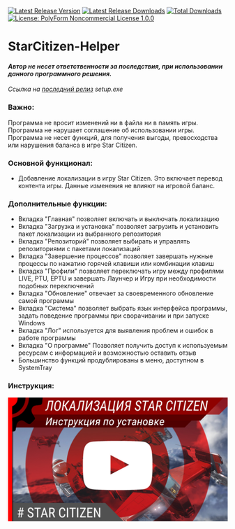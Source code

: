 [![Latest Release Version](https://img.shields.io/github/release/Shin0by/StarCitizen-Helper?sort=date)](https://github.com/Shin0by/StarCitizen-Helper/releases/latest)
[![Latest Release Downloads](https://img.shields.io/github/downloads/Shin0by/StarCitizen-Helper/latest/total)](https://github.com/Shin0by/StarCitizen-Helper/releases/latest)
[![Total Downloads](https://img.shields.io/github/downloads/Shin0by/StarCitizen-Helper/total.svg)](https://github.com/Shin0by/StarCitizen-Helper/releases)
[![License: PolyForm Noncommercial License 1.0.0](https://img.shields.io/badge/License-CC%20BY--NC--SA%204.0-lightgrey.svg)](https://polyformproject.org/licenses/noncommercial/1.0.0/)

# StarCitizen-Helper

#### *Автор не несет ответственности за последствия, при использовании данного программного решения.*
*Ссылка на [последний релиз](https://github.com/Shin0by/StarCitizen-Helper/releases/latest) setup.exe*

### Важно:
Программа не вросит изменений ни в файла ни в память игры.
Программа не нарушает соглашение об использовании игры.
Программа не несет функций, для получения выгоды, превосходства или нарушения баланса в игре Star Citizen.

### Основной функционал:
  * Добавление локализации в игру Star Citizen. Это включает перевод контента игры. Данные изменения не влияют на игровой баланс.

### Дополнительные функции:
  * Вкладка "Главная" позволяет включать и выключать локализацию
  * Вкладка "Загрузка и установка" позволяет загрузить и установить пакет локализации из выбранного репозитория
  * Вкладка "Репозиторий" позволяет выбирать и управлять репозиториями с пакетами локализаций
  * Вкладка "Завершение процессов" позволяет завершать нужные процессы по нажатию горячей клавиши или комбинации клавиш
  * Вкладка "Профили" позволяет переключать игру между профилями LIVE, PTU, EPTU и завершать Лаунчер и Игру при необходимости подобных переключений
  * Вкладка "Обновление" отвечает за своевременного обновление самой программы
  * Вкладка "Система" позволяет выбрать язык интерфейса программы, задать поведение программы при сворачивании и при запуске Windows
  * Вкладка "Лог" используется для выявления проблем и ошибок в работе программы
  * Вкладка "О программе" Позволяет получить доступ к используемым ресурсам с информацией и возможностью оставить отзыв
  * Большинство функций продублированы в меню, доступном в SystemTray

### Инструкция:
[![IMAGE ALT TEXT](https://github.com/Shin0by/StarCitizen-Helper/blob/master/install/cache/instruction_prev.jpg)](https://www.youtube.com/watch?v=gvFzKGFU2gQ"Инструкций")

